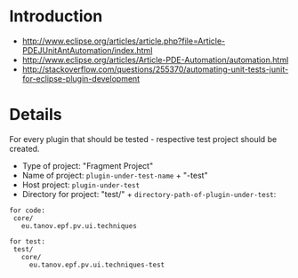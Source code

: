 # Introduction #

  * http://www.eclipse.org/articles/article.php?file=Article-PDEJUnitAntAutomation/index.html
  * http://www.eclipse.org/articles/Article-PDE-Automation/automation.html
  * http://stackoverflow.com/questions/255370/automating-unit-tests-junit-for-eclipse-plugin-development


# Details #

For every plugin that should be tested - respective test project should be created.
  * Type of project: "Fragment Project"
  * Name of project: `plugin-under-test-name` + "-test"
  * Host project: `plugin-under-test`
  * Directory for project: "test/" + `directory-path-of-plugin-under-test`:
```
for code:
 core/
   eu.tanov.epf.pv.ui.techniques

for test:
 test/
   core/
     eu.tanov.epf.pv.ui.techniques-test
```